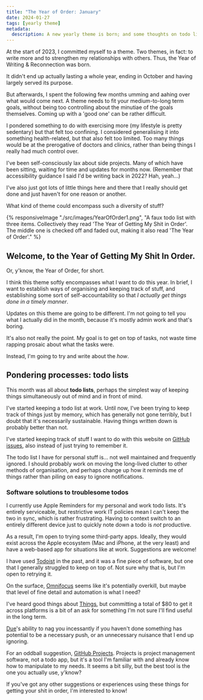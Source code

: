 ```yaml
---
title: "The Year of Order: January"
date: 2024-01-27
tags: [yearly theme]
metadata:
  description: A new yearly theme is born; and some thoughts on todo list software.
---
```


At the start of 2023, I committed myself to a theme. Two themes, in fact: to write more and to strengthen my relationships with others. Thus, the Year of Writing & Reconnection was born.

It didn't end up actually lasting a whole year, ending in October and having largely served its purpose.

But afterwards, I spent the following few months umming and aahing over what would come next. A theme needs to fit your medium-to-long term goals, without being too controlling about the minutiae of the goals themselves. Coming up with a 'good one' can be rather difficult.

I pondered something to do with exercising more (my lifestyle is pretty sedentary) but that felt too confining. I considered generalising it into something health-related, but that also felt too limited. Too many things would be at the prerogative of doctors and clinics, rather than being things I really had much control over.

I've been self-consciously lax about side projects. Many of which have been sitting, waiting for time and updates for months now. (Remember that accessibility guidance I said I'd be writing back in 2022? Hah, yeah...)

I've also just got lots of little things here and there that I really should get done and just haven't for one reason or another.

What kind of theme could encompass such a diversity of stuff?

{% responsiveImage "./src/images/YearOfOrder1.png", "A faux todo list with three items. Collectively they read 'The Year of Getting My Shit in Order'. The middle one is checked off and faded out, making it also read 'The Year of Order'." %}

## Welcome, to the Year of Getting My Shit In Order.

Or, y'know, the Year of Order, for short.

I think this theme softly encompasses what I want to do this year. In brief, I want to establish ways of organising and keeping track of stuff, and establishing some sort of self-accountability so that _I actually get things done in a timely manner_.

Updates on this theme are going to be different. I'm not going to tell you what I actually did in the month, because it's mostly admin work and that's boring.

It's also not really the point. My goal is to get on top of tasks, not waste time rapping prosaic about what the tasks were.

Instead, I'm going to try and write about the _how_.

## Pondering processes: todo lists

This month was all about **todo lists**, perhaps the simplest way of keeping things simultaneously out of mind and in front of mind.

I've started keeping a todo list at work. Until now, I've been trying to keep track of things just by memory, which has generally not gone terribly, but I doubt that it's necessarily sustainable. Having things written down is probably better than not.

I've started keeping track of stuff I want to do with this website on [GitHub issues](https://github.com/querkmachine/beeps.website/issues), also instead of just trying to remember it.

The todo list I have for personal stuff is... not well maintained and frequently ignored. I should probably work on moving the long-lived clutter to other methods of organisation, and perhaps change up how it reminds me of things rather than piling on easy to ignore notifications.

### Software solutions to troublesome todos

I currently use Apple Reminders for my personal and work todo lists. It's entirely serviceable, but restrictive work IT policies mean I can't keep the two in sync, which is rather frustrating. Having to context switch to an entirely different device just to quickly note down a todo is _not_ productive.

As a result, I'm open to trying some third-party apps. Ideally, they would exist across the Apple ecosystem (Mac and iPhone, at the very least) and have a web-based app for situations like at work. Suggestions are welcome!

I have used [Todoist](https://todoist.com/) in the past, and it was a fine piece of software, but one that I generally struggled to keep on top of. Not sure why that is, but I'm open to retrying it.

On the surface, [Omnifocus](https://www.omnigroup.com/omnifocus) seems like it's potentially overkill, but maybe that level of fine detail and automation is what I need?

I've heard good things about [Things](https://culturedcode.com/things/), but committing a total of $80 to get it across platforms is a bit of an ask for something I'm not sure I'll find useful in the long term.

[Due](https://www.dueapp.com/)'s ability to nag you incessantly if you haven't done something has potential to be a necessary push, or an unnecessary nuisance that I end up ignoring.

For an oddball suggestion, [GitHub Projects](https://docs.github.com/en/issues/planning-and-tracking-with-projects/learning-about-projects/about-projects). Projects is project management software, not a todo app, but it's a tool I'm familiar with and already know how to manipulate to my needs. It seems a bit silly, but the best tool is the one you actually use, y'know?

If you've got any other suggestions or experiences using these things for getting your shit in order, I'm interested to know!

